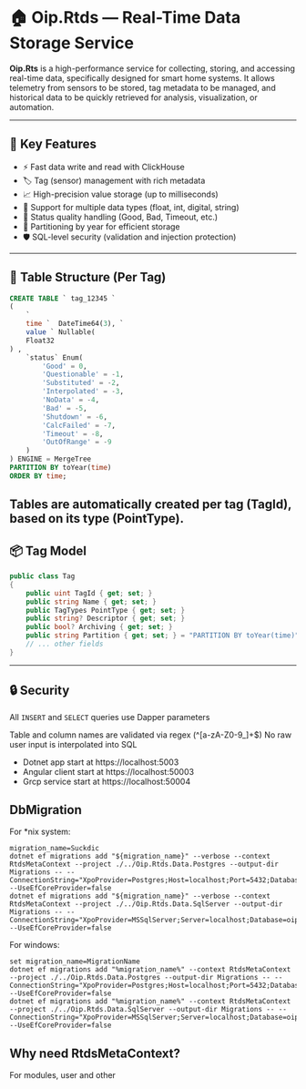 # 🏠 Oip.Rtds — Real-Time Data Storage Service

**Oip.Rts** is a high-performance service for collecting, storing, and accessing real-time data, specifically designed
for smart home systems. It allows telemetry from sensors to be stored, tag metadata to be managed, and historical data
to be quickly retrieved for analysis, visualization, or automation.

---

## 🚀 Key Features

- ⚡ Fast data write and read with ClickHouse
- 🏷️ Tag (sensor) management with rich metadata
- 📈 High-precision value storage (up to milliseconds)
- 🧠 Support for multiple data types (float, int, digital, string)
- 🔄 Status quality handling (Good, Bad, Timeout, etc.)
- 📁 Partitioning by year for efficient storage
- 🛡️ SQL-level security (validation and injection protection)

---

## 🧱 Table Structure (Per Tag)

```sql
CREATE TABLE ` tag_12345 `
(
    `
    time `  DateTime64(3), `
    value ` Nullable(
    Float32
) ,
    `status` Enum(
        'Good' = 0,
        'Questionable' = -1,
        'Substituted' = -2,
        'Interpolated' = -3,
        'NoData' = -4,
        'Bad' = -5,
        'Shutdown' = -6,
        'CalcFailed' = -7,
        'Timeout' = -8,
        'OutOfRange' = -9
    )
) ENGINE = MergeTree
PARTITION BY toYear(time)
ORDER BY time;
```

Tables are automatically created per tag (TagId), based on its type (PointType).
---

## 📦 Tag Model

````csharp
public class Tag
{
    public uint TagId { get; set; }
    public string Name { get; set; }
    public TagTypes PointType { get; set; }
    public string? Descriptor { get; set; }
    public bool? Archiving { get; set; }
    public string Partition { get; set; } = "PARTITION BY toYear(time)";
    // ... other fields
}
````

---

## 🔒 Security

All `INSERT` and `SELECT` queries use Dapper parameters

Table and column names are validated via regex (^[a-zA-Z0-9_]+$)
No raw user input is interpolated into SQL

* Dotnet app start at https://localhost:5003
* Angular client start at https://localhost:50003
* Grcp service start at https://localhost:50004

## DbMigration

For *nix system:

````shell
migration_name=Suckdic
dotnet ef migrations add "${migration_name}" --verbose --context RtdsMetaContext --project ./../Oip.Rtds.Data.Postgres --output-dir Migrations -- --ConnectionString="XpoProvider=Postgres;Host=localhost;Port=5432;Database=oip;uid=postgres;pwd=" --UseEfCoreProvider=false
dotnet ef migrations add "${migration_name}" --verbose --context RtdsMetaContext --project ./../Oip.Rtds.Data.SqlServer --output-dir Migrations -- --ConnectionString="XpoProvider=MSSqlServer;Server=localhost;Database=oip;uid=sa;Password=" --UseEfCoreProvider=false
````

For windows:

````shell
set migration_name=MigrationName
dotnet ef migrations add "%migration_name%" --context RtdsMetaContext --project ./../Oip.Rtds.Data.Postgres --output-dir Migrations -- --ConnectionString="XpoProvider=Postgres;Host=localhost;Port=5432;Database=oip;uid=postgres;pwd=" --UseEfCoreProvider=false
dotnet ef migrations add "%migration_name%" --context RtdsMetaContext --project ./../Oip.Rtds.Data.SqlServer --output-dir Migrations -- --ConnectionString="XpoProvider=MSSqlServer;Server=localhost;Database=oip;uid=sa;Password=" --UseEfCoreProvider=false
````

## Why need RtdsMetaContext?

For modules, user and other